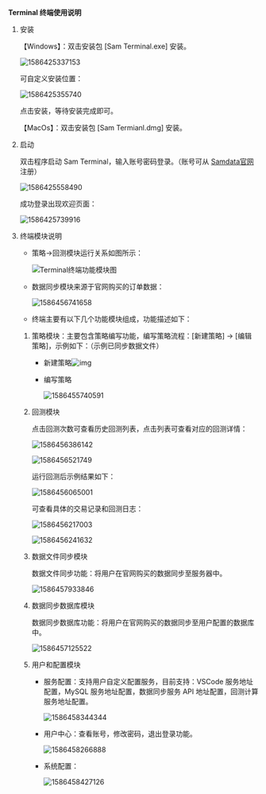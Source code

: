 **Terminal 终端使用说明**

1. 安装

   【Windows】：双击安装包 [Sam Terminal.exe] 安装。

   ![1586425337153](http://typora-image.oss-cn-shenzhen.aliyuncs.com/typora-image/20200409174218-951418.png) 

   可自定义安装位置：

   ![1586425355740](http://typora-image.oss-cn-shenzhen.aliyuncs.com/typora-image/20200409174240-796790.png) 

   点击安装，等待安装完成即可。

   【MacOs】：双击安装包 [Sam Termianl.dmg] 安装。

2. 启动

   双击程序启动 Sam Terminal，输入账号密码登录。（账号可从 [Samdata官网](https://www.samdata.trade/) 注册）

   ![1586425558490](http://typora-image.oss-cn-shenzhen.aliyuncs.com/typora-image/20200409174559-193621.png) 

   成功登录出现欢迎页面：

   ![1586425739916](http://typora-image.oss-cn-shenzhen.aliyuncs.com/typora-image/20200409174901-949768.png) 

3. 终端模块说明

   - 策略->回测模块运行关系如图所示：

     ![Terminal终端功能模块图](http://typora-image.oss-cn-shenzhen.aliyuncs.com/typora-image/20200410020002-740566.png) 

   - 数据同步模块来源于官网购买的订单数据：

     ![1586456741658](http://typora-image.oss-cn-shenzhen.aliyuncs.com/typora-image/20200410022543-873355.png) 

   - 终端主要有以下几个功能模块组成，功能描述如下：

   1. 策略模块：主要包含策略编写功能，编写策略流程：[新建策略] -> [编辑策略]，示例如下：（示例已同步数据文件）

      - 新建策略![img](http://typora-image.oss-cn-shenzhen.aliyuncs.com/typora-image/20200410013444-640892.png) 

      - 编写策略

        ![1586455740591](http://typora-image.oss-cn-shenzhen.aliyuncs.com/typora-image/20200410020904-185676.png) 

        

   2. 回测模块

      点击回测次数可查看历史回测列表，点击列表可查看对应的回测详情：

      ![1586456386142](http://typora-image.oss-cn-shenzhen.aliyuncs.com/typora-image/20200410021947-469017.png) 

      ![1586456521749](C:\Users\Administrator\AppData\Roaming\Typora\typora-user-images\1586456521749.png)  

      运行回测后示例结果如下：

      ![1586456065001](http://typora-image.oss-cn-shenzhen.aliyuncs.com/typora-image/20200410021430-968413.png) 

      可查看具体的交易记录和回测日志：

      ![1586456217003](http://typora-image.oss-cn-shenzhen.aliyuncs.com/typora-image/20200410021700-117814.png) 

      ![1586456241632](C:\Users\Administrator\AppData\Roaming\Typora\typora-user-images\1586456241632.png)   

   3. 数据文件同步模块

      数据文件同步功能：将用户在官网购买的数据同步至服务器中。

      ![1586457933846](http://typora-image.oss-cn-shenzhen.aliyuncs.com/typora-image/20200410024554-713082.png)  

   4. 数据同步数据库模块

      数据同步数据库功能：将用户在官网购买的数据同步至用户配置的数据库中。

      ![1586457125522](http://typora-image.oss-cn-shenzhen.aliyuncs.com/typora-image/20200410023208-498892.png) 

   5. 用户和配置模块

      - 服务配置：支持用户自定义配置服务，目前支持：VSCode 服务地址配置，MySQL 服务地址配置，数据同步服务 API 地址配置，回测计算服务地址配置。

        ![1586458344344](C:\Users\Administrator\AppData\Roaming\Typora\typora-user-images\1586458344344.png)

      - 用户中心：查看账号，修改密码，退出登录功能。

        ![1586458266888](http://typora-image.oss-cn-shenzhen.aliyuncs.com/typora-image/20200410025109-435370.png) 

      - 系统配置：

        ![1586458427126](http://typora-image.oss-cn-shenzhen.aliyuncs.com/typora-image/20200410025351-682916.png) 